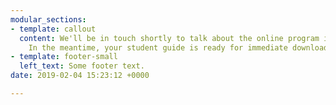 ```yaml
---
modular_sections:
- template: callout
  content: We'll be in touch shortly to talk about the online program in more detail.
    In the meantime, your student guide is ready for immediate download.
- template: footer-small
  left_text: Some footer text.
date: 2019-02-04 15:23:12 +0000

---
```

